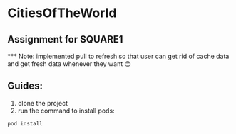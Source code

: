 # CitiesOfTheWorld
## Assignment for SQUARE1

*** Note: implemented pull to refresh so that user can get rid of cache data and get fresh data whenever they want 😊

## Guides:

1. clone the project 
2. run the command to install pods:
```
pod install
```
